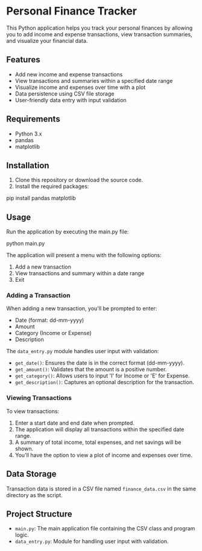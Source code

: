 # Personal Finance Tracker

This Python application helps you track your personal finances by allowing you to add income and expense transactions, view transaction summaries, and visualize your financial data.

## Features

- Add new income and expense transactions
- View transactions and summaries within a specified date range
- Visualize income and expenses over time with a plot
- Data persistence using CSV file storage
- User-friendly data entry with input validation

## Requirements

- Python 3.x
- pandas
- matplotlib

## Installation

1. Clone this repository or download the source code.
2. Install the required packages:

pip install pandas matplotlib

## Usage

Run the application by executing the main.py file:

python main.py

The application will present a menu with the following options:

1. Add a new transaction
2. View transactions and summary within a date range
3. Exit

### Adding a Transaction

When adding a new transaction, you'll be prompted to enter:

- Date (format: dd-mm-yyyy)
- Amount
- Category (Income or Expense)
- Description

The `data_entry.py` module handles user input with validation:

- `get_date()`: Ensures the date is in the correct format (dd-mm-yyyy).
- `get_amount()`: Validates that the amount is a positive number.
- `get_category()`: Allows users to input 'I' for Income or 'E' for Expense.
- `get_description()`: Captures an optional description for the transaction.

### Viewing Transactions

To view transactions:

1. Enter a start date and end date when prompted.
2. The application will display all transactions within the specified date range.
3. A summary of total income, total expenses, and net savings will be shown.
4. You'll have the option to view a plot of income and expenses over time.

## Data Storage

Transaction data is stored in a CSV file named `finance_data.csv` in the same directory as the script.

## Project Structure

- `main.py`: The main application file containing the CSV class and program logic.
- `data_entry.py`: Module for handling user input with validation.
